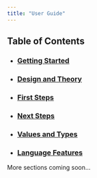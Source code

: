 ```yaml
---
title: "User Guide"
---
```


## Table of Contents

* ### [Getting Started](getting-started/)

* ### [Design and Theory](design-and-theory/)

* ### [First Steps](first-steps/)

* ### [Next Steps](next-steps/)

* ### [Values and Types](values-and-types/)

* ### [Language Features](language-features/)

More sections coming soon...
